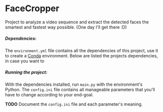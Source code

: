 # FaceCropper
Project to analyze a video sequence and extract the detected faces the smartest and fastest way possible. 
(One day I'll get there :D)

##### Dependencies:
The `environment.yml` file contains all the dependencies of this project, use it to create a [Conda](https://docs.conda.io/projects/conda/en/latest/user-guide/tasks/manage-environments.html#creating-an-environment-from-an-environment-yml-file) environment.
Below are listed the projects dependencies, in case you want to

##### Running the project:
With the dependencies installed, run `main.py` with the environment's Python.
The `config.ini` file contains all manageable parameters that you'll have to change according to your end-goal.

**TODO** Document the `config.ini` file and each parameter's meaning.